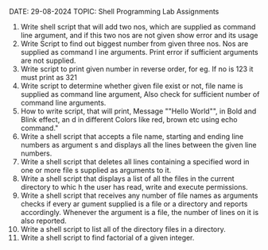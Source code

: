 DATE: 29-08-2024  TOPIC: Shell Programming Lab Assignments

1. Write shell script that will add two nos, which are supplied as command line argument, and    if this two nos are not given show error and its usage
2. Write Script to find out biggest number from given three nos. Nos are supplied as command l   ine arguments. Print error if sufficient arguments are not supplied.
3. Write script to print given number in reverse order, for eg. If no is 123 it must print as    321
4. Write script to determine whether given file exist or not, file name is supplied as command   line argument, Also check for sufficient number of command line arguments.
5. How to write script, that will print, Message ""Hello World"", in Bold and Blink effect, an   d in different Colors like red, brown etc using echo command."
6. Write a shell script that accepts a file name, starting and ending line numbers as argument   s and displays all the lines between the given line numbers.
7. Write a shell script that deletes all lines containing a specified word in one or more file   s supplied as arguments to it.
8. Write a shell script that displays a list of all the files in the current directory to whic   h the user has read, write and execute permissions.
9. Write a shell script that receives any number of file names as arguments checks if every ar   gument supplied is a file or a directory and reports accordingly. Whenever the argument is    a file, the number of lines on it is also reported.
10. Write a shell script to list all of the directory files in a directory.
11. Write a shell script to find factorial of a given integer.

